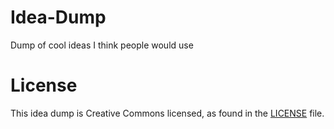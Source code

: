 # Idea-Dump
Dump of cool ideas I think people would use

# License

This idea dump is Creative Commons licensed, as found in the [LICENSE](LICENSE) file.
